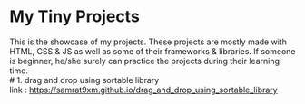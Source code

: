 # My Tiny Projects

This is the showcase of my projects. These projects are mostly made with HTML, CSS & JS as well as some of their frameworks & libraries. If someone is beginner, he/she surely can practice the projects during their learning time.
<br/># 1. drag and drop using sortable library
 <br/>link : https://samrat9xm.github.io/drag_and_drop_using_sortable_library
